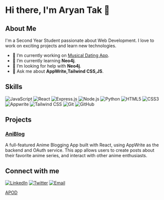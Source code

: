 
# Hi there, **I'm Aryan Tak** 👋



## About Me

I'm a Second Year Student passionate about Web Development. I love to work on exciting projects and learn new technologies.

- 🔭 I’m currently working on [Musical Dating App](https://github.com/Aryan-Tak/Harmony).
- 🌱 I’m currently learning **Neo4j**.
- 🤔 I’m looking for help with **Neo4j**.
- 💬 Ask me about **AppWrite,Tailwind CSS,JS**.

## Skills

![JavaScript](https://img.shields.io/badge/-JavaScript-black?style=flat-square&logo=javascript)
![React](https://img.shields.io/badge/-React-black?style=flat-square&logo=react)
![Express.js](https://img.shields.io/badge/-Express.js-black?style=flat-square&logo=express)
![Node.js](https://img.shields.io/badge/-Node.js-black?style=flat-square&logo=node.js)
![Python](https://img.shields.io/badge/-Python-black?style=flat-square&logo=python)
![HTML5](https://img.shields.io/badge/-HTML5-black?style=flat-square&logo=html5)
![CSS3](https://img.shields.io/badge/-CSS3-black?style=flat-square&logo=css3)
![Appwrite](https://img.shields.io/badge/-Appwrite-black?style=flat-square&logo=appwrite)
![Tailwind CSS](https://img.shields.io/badge/-Tailwind_CSS-black?style=flat-square&logo=tailwindcss)
![Git](https://img.shields.io/badge/-Git-black?style=flat-square&logo=git)
![GitHub](https://img.shields.io/badge/-GitHub-black?style=flat-square&logo=github)

## Projects

### [AniBlog](https://anime-blog-app.vercel.app/)
A full-featured Anime Blogging App built with React, using AppWrite as the backend and OAuth service. This app allows users to create posts about their favorite anime series, and interact with other anime enthusiasts.



## Connect with me

[![LinkedIn](https://img.shields.io/badge/LinkedIn-blue?style=flat-square&logo=linkedin)](https://www.linkedin.com/in/aryan-tak-607b20288/)
[![Twitter](https://img.shields.io/badge/Twitter-blue?style=flat-square&logo=twitter)](https://x.com/aryan93824)
[![Email](https://img.shields.io/badge/Email-blue?style=flat-square&logo=gmail)](mailto:imaryan7781@gmail.com)

<a href="https://apod-sage.vercel.app/" target="_blank">APOD</a>



